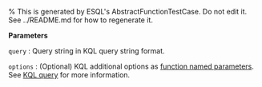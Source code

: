 % This is generated by ESQL's AbstractFunctionTestCase. Do not edit it. See ../README.md for how to regenerate it.

**Parameters**

`query`
:   Query string in KQL query string format.

`options`
:   (Optional) KQL additional options as [function named parameters](/reference/query-languages/esql/esql-syntax.md#esql-function-named-params). See [KQL query](/reference/query-languages/query-dsl/query-dsl-match-query.md#query-dsl-kql-query) for more information.

